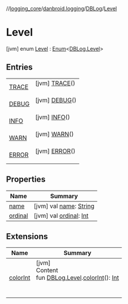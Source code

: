 //[logging_core](../../../../index.md)/[danbroid.logging](../../index.md)/[DBLog](../index.md)/[Level](index.md)



# Level  
 [jvm] enum [Level](index.md) : [Enum](https://kotlinlang.org/api/latest/jvm/stdlib/kotlin/-enum/index.html)<[DBLog.Level](index.md)>    


## Entries  
  
| | |
|---|---|
| <a name="danbroid.logging/DBLog.Level.TRACE///PointingToDeclaration/"></a>[TRACE](-t-r-a-c-e/index.md)| <a name="danbroid.logging/DBLog.Level.TRACE///PointingToDeclaration/"></a> [jvm] [TRACE](-t-r-a-c-e/index.md)()  <br>   <br>|
| <a name="danbroid.logging/DBLog.Level.DEBUG///PointingToDeclaration/"></a>[DEBUG](-d-e-b-u-g/index.md)| <a name="danbroid.logging/DBLog.Level.DEBUG///PointingToDeclaration/"></a> [jvm] [DEBUG](-d-e-b-u-g/index.md)()  <br>   <br>|
| <a name="danbroid.logging/DBLog.Level.INFO///PointingToDeclaration/"></a>[INFO](-i-n-f-o/index.md)| <a name="danbroid.logging/DBLog.Level.INFO///PointingToDeclaration/"></a> [jvm] [INFO](-i-n-f-o/index.md)()  <br>   <br>|
| <a name="danbroid.logging/DBLog.Level.WARN///PointingToDeclaration/"></a>[WARN](-w-a-r-n/index.md)| <a name="danbroid.logging/DBLog.Level.WARN///PointingToDeclaration/"></a> [jvm] [WARN](-w-a-r-n/index.md)()  <br>   <br>|
| <a name="danbroid.logging/DBLog.Level.ERROR///PointingToDeclaration/"></a>[ERROR](-e-r-r-o-r/index.md)| <a name="danbroid.logging/DBLog.Level.ERROR///PointingToDeclaration/"></a> [jvm] [ERROR](-e-r-r-o-r/index.md)()  <br>   <br>|


## Properties  
  
|  Name |  Summary | 
|---|---|
| <a name="danbroid.logging/DBLog.Level/name/#/PointingToDeclaration/"></a>[name](index.md#%5Bdanbroid.logging%2FDBLog.Level%2Fname%2F%23%2FPointingToDeclaration%2F%5D%2FProperties%2F1101504050)| <a name="danbroid.logging/DBLog.Level/name/#/PointingToDeclaration/"></a> [jvm] val [name](index.md#%5Bdanbroid.logging%2FDBLog.Level%2Fname%2F%23%2FPointingToDeclaration%2F%5D%2FProperties%2F1101504050): [String](https://kotlinlang.org/api/latest/jvm/stdlib/kotlin/-string/index.html)   <br>|
| <a name="danbroid.logging/DBLog.Level/ordinal/#/PointingToDeclaration/"></a>[ordinal](index.md#%5Bdanbroid.logging%2FDBLog.Level%2Fordinal%2F%23%2FPointingToDeclaration%2F%5D%2FProperties%2F1101504050)| <a name="danbroid.logging/DBLog.Level/ordinal/#/PointingToDeclaration/"></a> [jvm] val [ordinal](index.md#%5Bdanbroid.logging%2FDBLog.Level%2Fordinal%2F%23%2FPointingToDeclaration%2F%5D%2FProperties%2F1101504050): [Int](https://kotlinlang.org/api/latest/jvm/stdlib/kotlin/-int/index.html)   <br>|


## Extensions  
  
|  Name |  Summary | 
|---|---|
| <a name="danbroid.logging//colorInt/danbroid.logging.DBLog.Level#/PointingToDeclaration/"></a>[colorInt](../../color-int.md)| <a name="danbroid.logging//colorInt/danbroid.logging.DBLog.Level#/PointingToDeclaration/"></a>[jvm]  <br>Content  <br>fun [DBLog.Level](index.md).[colorInt](../../color-int.md)(): [Int](https://kotlinlang.org/api/latest/jvm/stdlib/kotlin/-int/index.html)  <br><br><br>|

